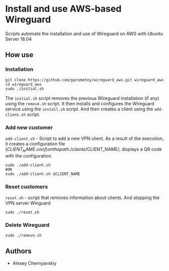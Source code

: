 # Install and use AWS-based Wireguard
Scripts automate the installation and use of Wireguard on AWS with Ubuntu Server 18.04

## How use

### Installation
```
git clone https://github.com/pprometey/wireguard_aws.git wireguard_aws
cd wireguard_aws
sudo ./initial.sh
```

The `initial.sh` script removes the previous Wireguard installation (if any) using the `remove.sh` script. It then installs and configures the Wireguard service using the `install.sh` script. And then creates a client using the `add-client.sh` script.

### Add new customer
`add-client.sh` - Script to add a new VPN client. As a result of the execution, it creates a configuration file ($CLIENT_NAME.conf) on the path ./clients/$CLIENT_NAME/, displays a QR code with the configuration.

```
sudo ./add-client.sh
#OR
sudo ./add-client.sh $CLIENT_NAME
```

### Reset customers
`reset.sh` - script that removes information about clients. And stopping the VPN server Winguard
```
sudo ./reset.sh
```

### Delete Wireguard
```
sudo ./remove.sh
```
## Authors
- Alexey Chernyavskiy
